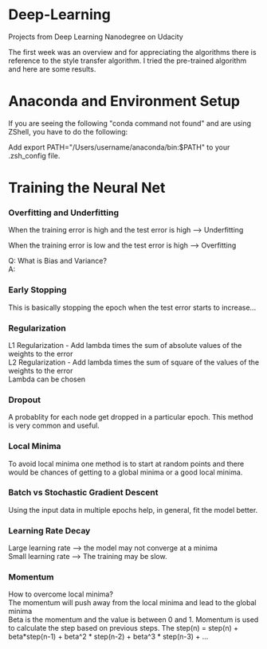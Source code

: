 # Deep-Learning
Projects from Deep Learning Nanodegree on Udacity

The first week was an overview and for appreciating the algorithms there is reference to the style transfer algorithm. I tried the pre-trained algorithm and here are some results.

# Anaconda and Environment Setup

If you are seeing the following "conda command not found" and are using ZShell, you have to do the following:

Add export PATH="/Users/username/anaconda/bin:$PATH" to your .zsh_config file.


# Training the Neural Net

### Overfitting and Underfitting
When the training error is high and the test error is high --> Underfitting

When the training error is low and the test error is high --> Overfitting

Q: What is Bias and Variance?  
A: 

### Early Stopping  
This is basically stopping the epoch when the test error starts to increase...

### Regularization   
L1 Regularization - Add lambda times the sum of absolute values of the weights to the error  
L2 Regularization - Add lambda times the sum of square of the values of the weights to the error   
Lambda can be chosen

### Dropout
A probablity for each node get dropped in a particular epoch. This method is very common and useful.

### Local Minima
To avoid local minima one method is to start at random points and there would be chances of getting to a global minima or a good local minima.

### Batch vs Stochastic Gradient Descent
Using the input data in multiple epochs help, in general, fit the model better.

### Learning Rate Decay
Large learning rate --> the model may not converge at a minima   
Small learning rate --> The training may be slow.

### Momentum
How to overcome local minima?  
The momentum will push away from the local minima and lead to the global minima  
Beta is the momentum and the value is between 0 and 1. Momentum is used to calculate the step based on previous steps.
The step(n) = step(n) + beta*step(n-1) + beta^2 * step(n-2) + beta^3 * step(n-3) + ...




